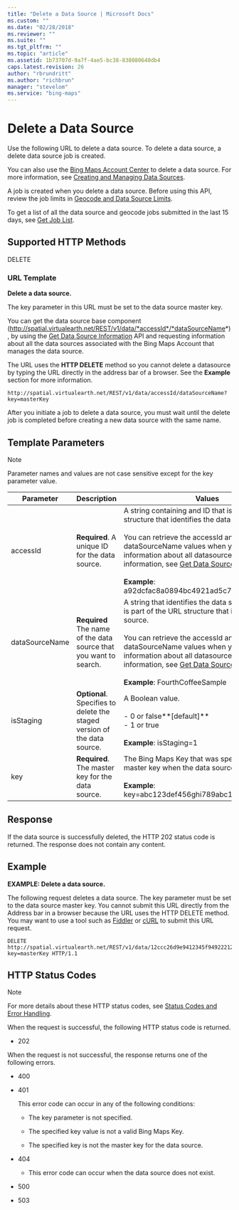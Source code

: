 ```yaml
---
title: "Delete a Data Source | Microsoft Docs"
ms.custom: ""
ms.date: "02/28/2018"
ms.reviewer: ""
ms.suite: ""
ms.tgt_pltfrm: ""
ms.topic: "article"
ms.assetid: 1b73707d-9a7f-4ae5-bc38-838080640db4
caps.latest.revision: 26
author: "rbrundritt"
ms.author: "richbrun"
manager: "stevelom"
ms.service: "bing-maps"
---
```

# Delete a Data Source
Use the following URL to delete a data source. To delete a data source, a delete data source job is created.  
  
 You can also use the [Bing Maps Account Center](http://www.bingmapsportal.com) to delete a data source. For more information, see [Creating and Managing Data Sources](http://msdn.microsoft.com/en-us/library/hh698204.aspx).  
  
 A job is created when you delete a data source.  Before using this API, review the job limits in [Geocode and Data Source Limits](../geocode-and-data-source-limits.md).  
  
 To get a list of all the data source and geocode jobs submitted in the last 15 days, see [Get Job List](../get-job-list.md).  
  
## Supported HTTP Methods  
 DELETE  
  
### URL Template  
 **Delete a data source.**  
  
 The key parameter in this URL must be set to the data source master key.  
  
 You can get the data source base component (http://spatial.virtualearth.net/REST/v1/data/*accessId*/*dataSourceName*), by using the [Get Data Source Information](../data-source-management-api/get-data-source-information.md) API and requesting information about all the data sources associated with the Bing Maps Account that manages the data source.  
  
 The URL uses the **HTTP DELETE** method so you cannot delete a datasource by typing the URL directly in the address bar of a browser. See the **Example** section for more information.  
  
```url
http://spatial.virtualearth.net/REST/v1/data/accessId/dataSourceName?key=masterKey  
```  
  
 After you initiate a job to delete a data source, you must wait until the delete job is completed before creating a new data source with the same name.  
  
## Template Parameters  
  
> [!NOTE]
>  Parameter names and values are not case sensitive except for the key parameter value.  
  
|Parameter|Description|Values|  
|---------------|-----------------|------------|  
|accessId|**Required**. A unique ID for the data source.|A string containing and ID that is part of the URL structure that identifies the data source.<br /><br /> You can retrieve the accessId and dataSourceName values when you get information about all datasources. For more information, see [Get Data Source Information](../data-source-management-api/get-data-source-information.md).<br /><br /> **Example**: a92dcfac8a0894bc4921ad5c74022623.|  
|dataSourceName|**Required** The name of the data source that you want to search.|A string that identifies the data source. The name is part of the URL structure that identifies the data source.<br /><br /> You can retrieve the accessId and dataSourceName values when you get information about all datasources. For more information, see [Get Data Source Information](../data-source-management-api/get-data-source-information.md).<br /><br /> **Example**: FourthCoffeeSample|  
|isStaging|**Optional**. Specifies to delete the staged version of the data source.|A Boolean value.<br /><br /> -   0 or false**[default]**<br />-   1 or true<br /><br /> **Example**: isStaging=1|  
|key|**Required**. The master key for the data source.|The Bing Maps Key that was specified as the master key when the data source was created.<br /><br /> **Example**: key=abc123def456ghi789abc123def456ghi789|  
  
## Response  
 If the data source is successfully deleted, the HTTP 202 status code is returned. The response does not contain any content.  
  
## Example  
 **EXAMPLE: Delete a data source.**  
  
 The following request deletes a data source. The key parameter must be set to the data source master key. You cannot submit this URL directly from the Address bar in a browser because the URL uses the HTTP DELETE method. You may want to use a tool such as [Fiddler](https://www.fiddler2.com/fiddler2/) or [cURL](https://curl.haxx.se/) to submit this URL request.  
  
```url
DELETE http://spatial.virtualearth.net/REST/v1/data/12ccc26d9e9412345f94922212345/ADataSourceName?key=masterKey HTTP/1.1  
```  
  
## HTTP Status Codes  
  
> [!NOTE]
>  For more details about these HTTP status codes, see [Status Codes and Error Handling](../status-codes-and-error-handling.md).  
  
 When the request is successful, the following HTTP status code is returned.  
  
-   202  
  
 When the request is not successful, the response returns one of the following errors.  
  
-   400  
  
-   401  
  
     This error code can occur in any of the following conditions:  
  
    -   The key parameter is not specified.  
  
    -   The specified key value is not a valid Bing Maps Key.  
  
    -   The specified key is not the master key for the data source.  
  
-   404  
  
    -   This error code can occur when the data source does not exist.  
  
-   500  
  
-   503